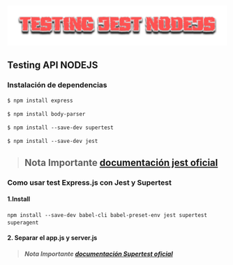 <p align="center">
  <img src="./img/logo.png" alt="jest">
</p>

## Testing API NODEJS

###  Instalación de dependencias

`$ npm install express`

`$ npm install body-parser`

`$ npm install --save-dev supertest`

`$ npm install --save-dev jest`

>## Nota Importante [documentación jest oficial](https://jestjs.io "documentación")

### Como usar test Express.js con Jest y Supertest

#### 1.Install

`npm install --save-dev babel-cli babel-preset-env jest supertest superagent`

#### 2. Separar el app.js y server.js

>##### Nota Importante [documentación Supertest oficial](https://www.albertgao.xyz/2017/05/24/how-to-test-expressjs-with-jest-and-supertest/ "documentación")